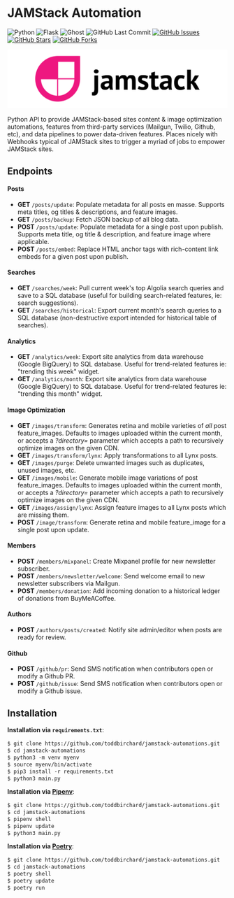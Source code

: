 # JAMStack Automation

![Python](https://img.shields.io/badge/Python-^3.8-blue.svg?logo=python&longCache=true&logoColor=white&colorB=5e81ac&style=flat-square&colorA=4c566a)
![Flask](https://img.shields.io/badge/Flask-^v1.1.2-blue.svg?longCache=true&logo=flask&style=flat-square&logoColor=white&colorB=5e81ac&colorA=4c566a)
![Ghost](https://img.shields.io/badge/Ghost-^v3.0.0-lightgrey.svg?longCache=true&style=flat-square&logo=ghost&logoColor=white&colorB=656c82&colorA=4c566a)
![GitHub Last Commit](https://img.shields.io/github/last-commit/google/skia.svg?style=flat-square&colorA=4c566a&logo=GitHub&colorB=a3be8c)
[![GitHub Issues](https://img.shields.io/github/issues/toddbirchard/jamstack-automations.svg?style=flat-square&colorA=4c566a&logo=GitHub&colorB=ebcb8b)](https://github.com/toddbirchard/jamstack-automations/issues)
[![GitHub Stars](https://img.shields.io/github/stars/toddbirchard/jamstack-automations.svg?style=flat-square&colorA=4c566a&logo=GitHub&colorB=ebcb8b)](https://github.com/toddbirchard/jamstack-automations/stargazers)
[![GitHub Forks](https://img.shields.io/github/forks/toddbirchard/jamstack-automations.svg?style=flat-square&colorA=4c566a&logo=GitHub&colorB=ebcb8b)](https://github.com/toddbirchard/jamstack-automations/network)

![Jamstack Automation API](./.github/jamstack@2x.png)

Python API to provide JAMStack-based sites content & image optimization automations, features from third-party services (Mailgun, Twilio, Github, etc), and data pipelines to power data-driven features. Places nicely with Webhooks typical of JAMStack sites to trigger a myriad of jobs to empower JAMStack sites.


## Endpoints

#### Posts
  * **GET** `/posts/update`: Populate metadata for all posts en masse. Supports meta titles, og titles & descriptions, and feature images.
  * **GET** `/posts/backup`: Fetch JSON backup of all blog data.
  * **POST** `/posts/update`: Populate metadata for a single post upon publish. Supports meta title, og title & description, and feature image where applicable.
  * **POST** `/posts/embed`: Replace HTML anchor tags with rich-content link embeds for a given post upon publish.
#### Searches
  * **GET** `/searches/week`: Pull current week's top Algolia search queries and save to a SQL database (useful for building search-related features, ie: search suggestions).
  * **GET** `/searches/historical`: Export current month's search queries to a SQL database (non-destructive export intended for historical table of searches).
#### Analytics
  * **GET** `/analytics/week`: Export site analytics from data warehouse (Google BigQuery) to SQL database. Useful for trend-related features ie: "trending this week" widget.
  * **GET** `/analytics/month`: Export site analytics from data warehouse (Google BigQuery) to SQL database. Useful for trend-related features ie: "trending this month" widget.
#### Image Optimization
  * **GET** `/images/transform`: Generates retina and mobile varieties of _all_ post feature_images. Defaults to images uploaded within the current month, or accepts a _?directory=_ parameter which accepts a path to recursively optimize images on the given CDN.
  * **GET** `/images/transform/lynx`: Apply transformations to all Lynx posts.
  * **GET** `/images/purge`: Delete unwanted images such as duplicates, unused images, etc.
  * **GET** `/images/mobile`: Generate mobile image variations of post feature_images. Defaults to images uploaded within the current month, or accepts a _?directory=_ parameter which accepts a path to recursively optimize images on the given CDN.
  * **GET** `/images/assign/lynx`: Assign feature images to all Lynx posts which are missing them.
  * **POST** `/image/transform`: Generate retina and mobile feature_image for a single post upon update.
#### Members
  * **POST** `/members/mixpanel`: Create Mixpanel profile for new newsletter subscriber.
  * **POST** `/members/newsletter/welcome`: Send welcome email to new newsletter subscribers via Mailgun.
  * **POST** `/members/donation`: Add incoming donation to a historical ledger of donations from BuyMeACoffee.
#### Authors
  * **POST** `/authors/posts/created`: Notify site admin/editor when posts are ready for review.
#### Github
  *  **POST** `/github/pr`: Send SMS notification when contributors open or modify a Github PR.
  *  **POST** `/github/issue`: Send SMS notification when contributors open or modify a Github issue.

## Installation

**Installation via `requirements.txt`**:

```shell
$ git clone https://github.com/toddbirchard/jamstack-automations.git
$ cd jamstack-automations
$ python3 -m venv myenv
$ source myenv/bin/activate
$ pip3 install -r requirements.txt
$ python3 main.py
```

**Installation via [Pipenv](https://pipenv-fork.readthedocs.io/en/latest/)**:

```shell
$ git clone https://github.com/toddbirchard/jamstack-automations.git
$ cd jamstack-automations
$ pipenv shell
$ pipenv update
$ python3 main.py
```

**Installation via [Poetry](https://python-poetry.org/)**:

```shell
$ git clone https://github.com/toddbirchard/jamstack-automations.git
$ cd jamstack-automations
$ poetry shell
$ poetry update
$ poetry run
```
